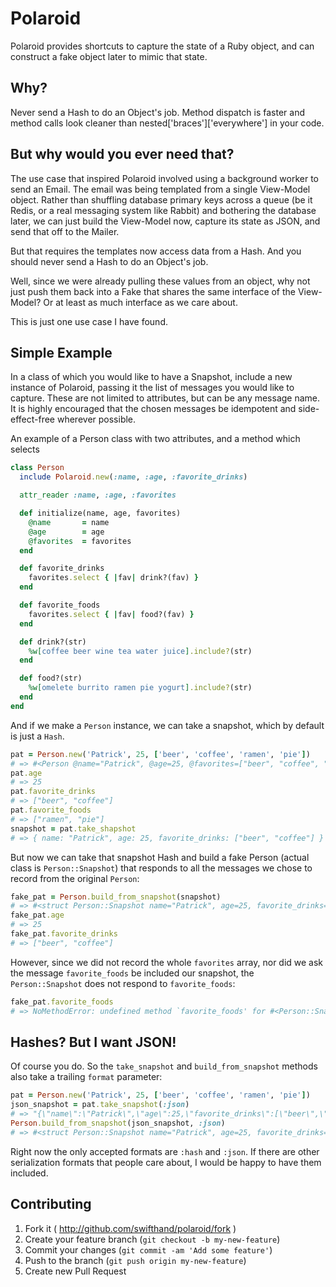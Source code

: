 # Polaroid

Polaroid provides shortcuts to capture the state of a Ruby object, and can construct a fake object later to mimic that state.

## Why?

Never send a Hash to do an Object's job. Method dispatch is faster and method calls look cleaner than nested\['braces'\]\['everywhere'\] in your code.

## But why would you ever need that?

The use case that inspired Polaroid involved using a background worker to send an Email. The email was being templated from a single View-Model object. Rather than shuffling database primary keys across a queue (be it Redis, or a real messaging system like Rabbit) and bothering the database later, we can just build the View-Model now, capture its state as JSON, and send that off to the Mailer.

But that requires the templates now access data from a Hash. And you should never send a Hash to do an Object's job.

Well, since we were already pulling these values from an object, why not just push them back into a Fake that shares the same interface of the View-Model? Or at least as much interface as we care about.

This is just one use case I have found.

## Simple Example

In a class of which you would like to have a Snapshot, include a new instance of Polaroid, passing it the list of messages you would like to capture. These are not limited to attributes, but can be any message name. It is highly encouraged that the chosen messages be idempotent and side-effect-free wherever possible.

An example of a Person class with two attributes, and a method which selects

```ruby
class Person
  include Polaroid.new(:name, :age, :favorite_drinks)

  attr_reader :name, :age, :favorites

  def initialize(name, age, favorites)
    @name       = name
    @age        = age
    @favorites  = favorites
  end

  def favorite_drinks
    favorites.select { |fav| drink?(fav) }
  end

  def favorite_foods
    favorites.select { |fav| food?(fav) }
  end

  def drink?(str)
    %w[coffee beer wine tea water juice].include?(str)
  end

  def food?(str)
    %w[omelete burrito ramen pie yogurt].include?(str)
  end
end
```

And if we make a `Person` instance, we can take a snapshot, which by default is just a `Hash`.

```ruby
pat = Person.new('Patrick', 25, ['beer', 'coffee', 'ramen', 'pie'])
# => #<Person @name="Patrick", @age=25, @favorites=["beer", "coffee", "ramen", "pie"]>
pat.age
# => 25
pat.favorite_drinks
# => ["beer", "coffee"]
pat.favorite_foods
# => ["ramen", "pie"]
snapshot = pat.take_shapshot
# => { name: "Patrick", age: 25, favorite_drinks: ["beer", "coffee"] }
```

But now we can take that snapshot Hash and build a fake Person (actual class is `Person::Snapshot`) that responds to all the messages we chose to record from the original `Person`:

```ruby
fake_pat = Person.build_from_snapshot(snapshot)
# => #<struct Person::Snapshot name="Patrick", age=25, favorite_drinks=["beer", "coffee"]>
fake_pat.age
# => 25
fake_pat.favorite_drinks
# => ["beer", "coffee"]
```

However, since we did not record the whole `favorites` array, nor did we ask the message `favorite_foods` be included our snapshot, the `Person::Snapshot` does not respond to `favorite_foods`:

```ruby
fake_pat.favorite_foods
# => NoMethodError: undefined method `favorite_foods' for #<Person::Snapshot>
```

## Hashes? But I want JSON!

Of course you do. So the `take_snapshot` and `build_from_snapshot` methods also take a trailing `format` parameter:

```ruby
pat = Person.new('Patrick', 25, ['beer', 'coffee', 'ramen', 'pie'])
json_snapshot = pat.take_snapshot(:json)
# => "{\"name\":\"Patrick\",\"age\":25,\"favorite_drinks\":[\"beer\",\"coffee\"]}"
Person.build_from_snapshot(json_snapshot, :json)
# => #<struct Person::Snapshot name="Patrick", age=25, favorite_drinks=["beer", "coffee"]>
```

Right now the only accepted formats are `:hash` and `:json`. If there are other serialization formats that people care about, I would be happy to have them included.


## Contributing

1. Fork it ( http://github.com/swifthand/polaroid/fork )
2. Create your feature branch (`git checkout -b my-new-feature`)
3. Commit your changes (`git commit -am 'Add some feature'`)
4. Push to the branch (`git push origin my-new-feature`)
5. Create new Pull Request

